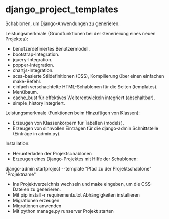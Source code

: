 # django_project_templates
Schablonen, um Django-Anwendungen zu generieren.

Leistungsmerkmale (Grundfunktionen bei der Generierung eines neuen Projektes):
  - benutzerdefiniertes Benutzermodell.
  - bootstrap-Integration.
  - jquery-Integration.
  - popper-Integration.
  - chartjs-Integration.
  - scss-basierte Stildefinitionen (CSS), Kompilierung über einen einfachen make-Befehl.
  - einfach verschachtelte HTML-Schablonen für die Seiten (templates).
  - Menübaum.
  - cache_bust für effektives Weiterentwickeln integriert (abschaltbar).
  - simple_history integriert.
  
Leistungsmerkmale (Funktionen beim Hinzufügen von Klassen):
  - Erzeugen von Klassenkörpern für Tabellen (models).
  - Erzeugen von sinnvollen Einträgen für die django-admin Schnittstelle (Einträge in admin.py).
  
Installation:

  - Herunterladen der Projektschablonen
  - Erzeugen eines Django-Projektes mit Hilfe der Schablonen:
  
  django-admin startproject --template "Pfad zu der Projektschablone" "Projektname"

  - Ins Projektverzeichnis wechseln und make eingeben, um die CSS-Dateien zu generieren.
  - Mit pip install -r requirements.txt Abhängigkeiten installieren
  - Migrationen erzeugen
  - Migrationen anwenden
  - Mit python manage.py runserver Projekt starten
